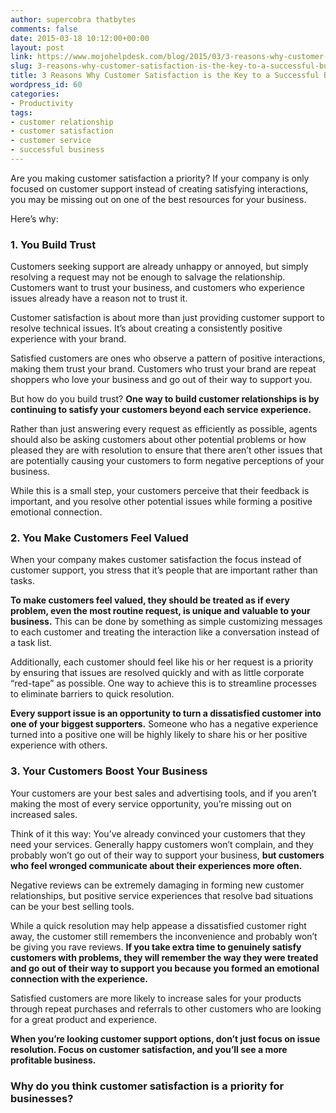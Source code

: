 ```yaml
---
author: supercobra thatbytes
comments: false
date: 2015-03-18 10:12:00+00:00
layout: post
link: https://www.mojohelpdesk.com/blog/2015/03/3-reasons-why-customer-satisfaction-is-the-key-to-a-successful-business/
slug: 3-reasons-why-customer-satisfaction-is-the-key-to-a-successful-business
title: 3 Reasons Why Customer Satisfaction is the Key to a Successful Business
wordpress_id: 60
categories:
- Productivity
tags:
- customer relationship
- customer satisfaction
- customer service
- successful business
---
```


Are you making customer satisfaction a priority? If your company is only focused on customer support instead of creating satisfying interactions, you may be missing out on one of the best resources for your business.

Here’s why:<!-- more -->


### 1. You Build Trust


Customers seeking support are already unhappy or annoyed, but simply resolving a request may not be enough to salvage the relationship. Customers want to trust your business, and customers who experience issues already have a reason not to trust it.

Customer satisfaction is about more than just providing customer support to resolve technical issues. It’s about creating a consistently positive experience with your brand.

Satisfied customers are ones who observe a pattern of positive interactions, making them trust your brand. Customers who trust your brand are repeat shoppers who love your business and go out of their way to support you.

But how do you build trust? **One way to build customer relationships is by continuing to satisfy your customers beyond each service experience.**

Rather than just answering every request as efficiently as possible, agents should also be asking customers about other potential problems or how pleased they are with resolution to ensure that there aren’t other issues that are potentially causing your customers to form negative perceptions of your business.

While this is a small step, your customers perceive that their feedback is important, and you resolve other potential issues while forming a positive emotional connection.


### 2. You Make Customers Feel Valued


When your company makes customer satisfaction the focus instead of customer support, you stress that it’s people that are important rather than tasks.

**To make customers feel valued, they should be treated as if every problem, even the most routine request, is unique and valuable to your business.** This can be done by something as simple customizing messages to each customer and treating the interaction like a conversation instead of a task list.

Additionally, each customer should feel like his or her request is a priority by ensuring that issues are resolved quickly and with as little corporate “red-tape” as possible. One way to achieve this is to streamline processes to eliminate barriers to quick resolution.

**Every support issue is an opportunity to turn a dissatisfied customer into one of your biggest supporters.** Someone who has a negative experience turned into a positive one will be highly likely to share his or her positive experience with others.


### 3. Your Customers Boost Your Business


Your customers are your best sales and advertising tools, and if you aren’t making the most of every service opportunity, you’re missing out on increased sales.

Think of it this way: You’ve already convinced your customers that they need your services. Generally happy customers won’t complain, and they probably won’t go out of their way to support your business, **but customers who feel wronged communicate about their experiences more often.**

Negative reviews can be extremely damaging in forming new customer relationships, but positive service experiences that resolve bad situations can be your best selling tools.

While a quick resolution may help appease a dissatisfied customer right away, the customer still remembers the inconvenience and probably won’t be giving you rave reviews. **If you take extra time to genuinely satisfy customers with problems, they will remember the way they were treated and go out of their way to support you because you formed an emotional connection with the experience.**

Satisfied customers are more likely to increase sales for your products through repeat purchases and referrals to other customers who are looking for a great product and experience.

**When you’re looking customer support options, don’t just focus on issue resolution. Focus on customer satisfaction, and you’ll see a more profitable business.**


### Why do you think customer satisfaction is a priority for businesses?
